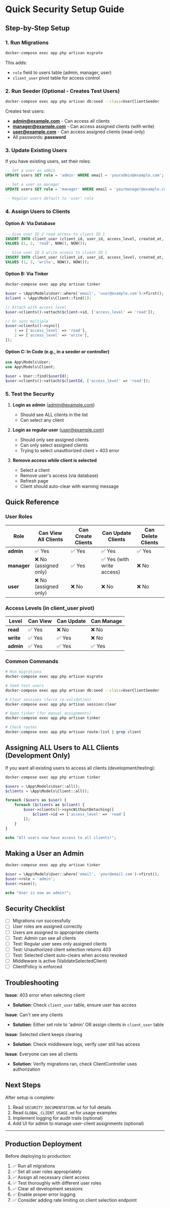 # Quick Security Setup Guide

## Step-by-Step Setup

### 1. Run Migrations

```bash
docker-compose exec app php artisan migrate
```

This adds:

- `role` field to users table (admin, manager, user)
- `client_user` pivot table for access control

### 2. Run Seeder (Optional - Creates Test Users)

```bash
docker-compose exec app php artisan db:seed --class=UserClientSeeder
```

Creates test users:

- **admin@example.com** - Can access all clients
- **manager@example.com** - Can access assigned clients (with write)
- **user@example.com** - Can access assigned clients (read-only)
- All passwords: **password**

### 3. Update Existing Users

If you have existing users, set their roles:

```sql
-- Set a user as admin
UPDATE users SET role = 'admin' WHERE email = 'youradmin@example.com';

-- Set a user as manager
UPDATE users SET role = 'manager' WHERE email = 'yourmanager@example.com';

-- Regular users default to 'user' role
```

### 4. Assign Users to Clients

#### Option A: Via Database

```sql
-- Give user ID 2 read access to client ID 1
INSERT INTO client_user (client_id, user_id, access_level, created_at, updated_at)
VALUES (1, 2, 'read', NOW(), NOW());

-- Give user ID 3 write access to client ID 1
INSERT INTO client_user (client_id, user_id, access_level, created_at, updated_at)
VALUES (1, 3, 'write', NOW(), NOW());
```

#### Option B: Via Tinker

```bash
docker-compose exec app php artisan tinker
```

```php
$user = \App\Models\User::where('email', 'user@example.com')->first();
$client = \App\Models\Client::find(1);

// Attach with access level
$user->clients()->attach($client->id, ['access_level' => 'read']);

// Or sync multiple
$user->clients()->sync([
    1 => ['access_level' => 'read'],
    2 => ['access_level' => 'write'],
]);
```

#### Option C: In Code (e.g., in a seeder or controller)

```php
use App\Models\User;
use App\Models\Client;

$user = User::find($userId);
$user->clients()->attach($clientId, ['access_level' => 'read']);
```

### 5. Test the Security

1. **Login as admin** (admin@example.com)

   - Should see ALL clients in the list
   - Can select any client

2. **Login as regular user** (user@example.com)

   - Should only see assigned clients
   - Can only select assigned clients
   - Trying to select unauthorized client = 403 error

3. **Remove access while client is selected**
   - Select a client
   - Remove user's access (via database)
   - Refresh page
   - Client should auto-clear with warning message

## Quick Reference

### User Roles

| Role        | Can View All Clients  | Can Create Clients | Can Update Clients         | Can Delete Clients |
| ----------- | --------------------- | ------------------ | -------------------------- | ------------------ |
| **admin**   | ✅ Yes                | ✅ Yes             | ✅ Yes                     | ✅ Yes             |
| **manager** | ❌ No (assigned only) | ✅ Yes             | ✅ Yes (with write access) | ❌ No              |
| **user**    | ❌ No (assigned only) | ❌ No              | ❌ No                      | ❌ No              |

### Access Levels (in client_user pivot)

| Level     | Can View | Can Update | Can Manage |
| --------- | -------- | ---------- | ---------- |
| **read**  | ✅ Yes   | ❌ No      | ❌ No      |
| **write** | ✅ Yes   | ✅ Yes     | ❌ No      |
| **admin** | ✅ Yes   | ✅ Yes     | ✅ Yes     |

### Common Commands

```bash
# Run migrations
docker-compose exec app php artisan migrate

# Seed test users
docker-compose exec app php artisan db:seed --class=UserClientSeeder

# Clear sessions (force re-validation)
docker-compose exec app php artisan session:clear

# Open tinker (for manual assignments)
docker-compose exec app php artisan tinker

# Check routes
docker-compose exec app php artisan route:list | grep client
```

## Assigning ALL Users to ALL Clients (Development Only)

If you want all existing users to access all clients (development/testing):

```bash
docker-compose exec app php artisan tinker
```

```php
$users = \App\Models\User::all();
$clients = \App\Models\Client::all();

foreach ($users as $user) {
    foreach ($clients as $client) {
        $user->clients()->syncWithoutDetaching([
            $client->id => ['access_level' => 'read']
        ]);
    }
}

echo "All users now have access to all clients!";
```

## Making a User an Admin

```bash
docker-compose exec app php artisan tinker
```

```php
$user = \App\Models\User::where('email', 'your@email.com')->first();
$user->role = 'admin';
$user->save();

echo "User is now an admin!";
```

## Security Checklist

- [ ] Migrations run successfully
- [ ] User roles are assigned correctly
- [ ] Users are assigned to appropriate clients
- [ ] Test: Admin can see all clients
- [ ] Test: Regular user sees only assigned clients
- [ ] Test: Unauthorized client selection returns 403
- [ ] Test: Selected client auto-clears when access revoked
- [ ] Middleware is active (ValidateSelectedClient)
- [ ] ClientPolicy is enforced

## Troubleshooting

**Issue**: 403 error when selecting client

- **Solution**: Check `client_user` table, ensure user has access

**Issue**: Can't see any clients

- **Solution**: Either set role to 'admin' OR assign clients in `client_user` table

**Issue**: Selected client keeps clearing

- **Solution**: Check middleware logs, verify user still has access

**Issue**: Everyone can see all clients

- **Solution**: Verify migrations ran, check ClientController uses authorization

## Next Steps

After setup is complete:

1. Read `SECURITY_DOCUMENTATION.md` for full details
2. Read `GLOBAL_CLIENT_USAGE.md` for usage examples
3. Implement logging for audit trails (optional)
4. Add UI for admin to manage user-client assignments (optional)

---

## Production Deployment

Before deploying to production:

1. ✅ Run all migrations
2. ✅ Set all user roles appropriately
3. ✅ Assign all necessary client access
4. ✅ Test thoroughly with different user roles
5. ✅ Clear all development sessions
6. ✅ Enable proper error logging
7. ✅ Consider adding rate limiting on client selection endpoint
